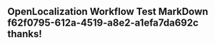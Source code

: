 <properties
ms.topic="hero-topic"
ms.test1="hero-topic"
ms.test2="test"/>

## OpenLocalization Workflow Test MarkDown f62f0795-612a-4519-a8e2-a1efa7da692c thanks!
